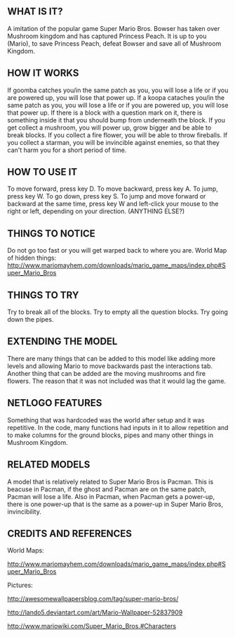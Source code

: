 ## WHAT IS IT?
A imitation of the popular game Super Mario Bros.
Bowser has taken over Mushroom kingdom and has captured Princess Peach. It is up to you (Mario), to save Princess Peach, defeat Bowser and save all of Mushroom Kingdom.
## HOW IT WORKS
If goomba catches you/in the same patch as you, you will lose a life or if you are powered up, you will lose that power up.
If a koopa cataches you/in the same patch as you, you will lose a life or if you are powered up, you will lose that power up.
If there is a block with a question mark on it, there is something inside it that you should bump from underneath the block.
If you get collect a mushroom, you will power up, grow bigger and be able to break blocks.
If you collect a fire flower, you will be able to throw fireballs.
If you collect a starman, you will be invincible against enemies, so that they can't harm you for a short period of time.
## HOW TO USE IT
To move forward, press key D.
To move backward, press key A.
To jump, press key W.
To go down, press key S.
To jump and move forward or backward at the same time, press key W and left-click your mouse to the right or left, depending on your direction.
(ANYTHING ELSE?)
## THINGS TO NOTICE
Do not go too fast or you will get warped back to where you are.
World Map of hidden things: 
http://www.mariomayhem.com/downloads/mario_game_maps/index.php#Super_Mario_Bros
## THINGS TO TRY
Try to break all of the blocks.
Try to empty all the question blocks.
Try going down the pipes.
## EXTENDING THE MODEL
There are many things that can be added to this model like adding more levels and allowing Mario to move backwards past the interactions tab. Another thing that can be added are the moving mushrooms and fire flowers. The reason that it was not included was that it would lag the game.
## NETLOGO FEATURES
Something that was hardcoded was the world after setup and it was repetitive. In the code, many functions had inputs in it to allow repetition and to make columns for the ground blocks, pipes and many other things in Mushroom Kingdom.
## RELATED MODELS
A model that is relatively related to Super Mario Bros is Pacman. This is beacuse in Pacman, if the ghost and Pacman are on the same patch, Pacman will lose a life. Also in Pacman, when Pacman gets a power-up, there is one power-up that is the same as a power-up in Super Mario Bros, invincibility. 
## CREDITS AND REFERENCES
World Maps:

http://www.mariomayhem.com/downloads/mario_game_maps/index.php#Super_Mario_Bros

Pictures:

http://awesomewallpapersblog.com/tag/super-mario-bros/

http://lando5.deviantart.com/art/Mario-Wallpaper-52837909

http://www.mariowiki.com/Super_Mario_Bros.#Characters
